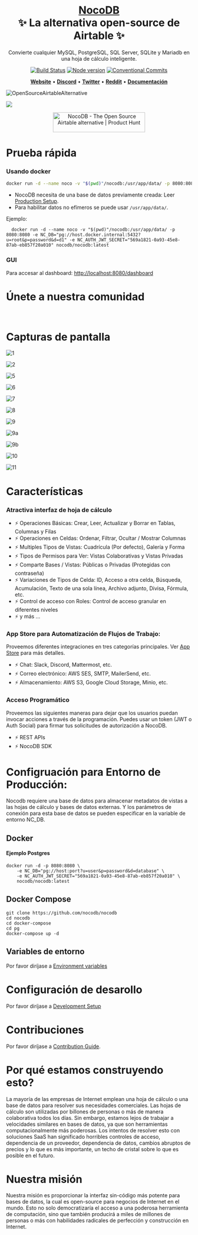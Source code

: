 <h1 align="center" style="border-bottom: none">
    <b>
        <a href="https://www.nocodb.com">NocoDB </a><br>
    </b>
    ✨ La alternativa open-source de Airtable ✨ <br>

</h1>
<p align="center">
Convierte cualquier MySQL, PostgreSQL, SQL Server, SQLite y Mariadb en una hoja de cálculo inteligente. 
</p>
<div align="center">
 
[![Build Status](https://travis-ci.org/dwyl/esta.svg?branch=master)](https://travis-ci.com/github/NocoDB/NocoDB) 
[![Node version](https://img.shields.io/badge/node-%3E%3D%2014.18.0-brightgreen)](http://nodejs.org/download/)
[![Conventional Commits](https://img.shields.io/badge/Conventional%20Commits-1.0.0-green.svg)](https://conventionalcommits.org)

</div>

<p align="center">
    <a href="http://www.nocodb.com"><b>Website</b></a> •
    <a href="https://discord.gg/5RgZmkW"><b>Discord</b></a> •
    <a href="https://twitter.com/nocodb"><b>Twitter</b></a> •
    <a href="https://www.reddit.com/r/NocoDB/"><b>Reddit</b></a> •
    <a href="https://docs.nocodb.com/"><b>Documentación</b></a>
</p>

![OpenSourceAirtableAlternative](https://user-images.githubusercontent.com/5435402/133762127-e94da292-a1c3-4458-b09a-02cd5b57be53.png)

<img src="https://static.scarf.sh/a.png?x-pxid=c12a77cc-855e-4602-8a0f-614b2d0da56a" />

<p align="center">
  <a href="https://www.producthunt.com/posts/nocodb?utm_source=badge-featured&utm_medium=badge&utm_souce=badge-nocodb" target="_blank"><img src="https://api.producthunt.com/widgets/embed-image/v1/featured.svg?post_id=297536&theme=dark" alt="NocoDB - The Open Source Airtable alternative | Product Hunt" style="width: 250px; height: 54px;" width="250" height="54" /></a>
</p>

# Prueba rápida

### Usando docker

```bash
docker run -d --name noco -v "$(pwd)"/nocodb:/usr/app/data/ -p 8080:8080 nocodb/nocodb:latest
```

- NocoDB necesita de una base de datos previamente creada: Leer [Production Setup](https://github.com/nocodb/nocodb/blob/master/README.md#production-setup).
- Para habilitar datos no efímeros se puede usar `/usr/app/data/`.

Ejemplo:

```
  docker run -d --name noco -v "$(pwd)"/nocodb:/usr/app/data/ -p 8080:8080 -e NC_DB="pg://host.docker.internal:5432?u=root&p=password&d=d1" -e NC_AUTH_JWT_SECRET="569a1821-0a93-45e8-87ab-eb857f20a010" nocodb/nocodb:latest
```


### GUI

Para accesar al dashboard: [http://localhost:8080/dashboard](http://localhost:8080/dashboard)

# Únete a nuestra comunidad

<a href="https://discord.gg/5RgZmkW">
<img src="https://discordapp.com/api/guilds/661905455894888490/widget.png?style=banner3" alt="">
</a>
<br>
<br>

# Capturas de pantalla

![1](https://user-images.githubusercontent.com/86527202/136071158-4eaf1670-085e-435b-a2ef-cd7a90241ad4.png)
<br>

![2](https://user-images.githubusercontent.com/86527202/136071168-eb20d405-0b98-43ed-9033-510fbe8d87ab.png)
<br>

![5](https://user-images.githubusercontent.com/86527202/136071175-d28d33a1-4ffe-4d50-ad22-cf4787d98ae1.png)
<br>

![6](https://user-images.githubusercontent.com/86527202/136071177-911285df-f0ea-4b52-a17b-63421c6d2129.png)
<br>

![7](https://user-images.githubusercontent.com/86527202/136071180-99c3400b-9674-4124-9618-3273c4099d59.png)
<br>

![8](https://user-images.githubusercontent.com/86527202/136071183-40005b11-727f-4f11-b6b5-402900e33d14.png)
<br>

![9](https://user-images.githubusercontent.com/86527202/136071185-3ee9c9ad-b6e9-4579-aad8-55a76c2eb1b3.png)
<br>

![9a](https://user-images.githubusercontent.com/86527202/136071188-61fc67a0-56bb-48a0-8984-f3860d52d572.png)
<br>

![9b](https://user-images.githubusercontent.com/86527202/136071193-7b7da5cd-c0b3-4258-81c6-35c485cd69da.png)
<br>

![10](https://user-images.githubusercontent.com/86527202/136071197-6914e6ef-4a27-49a8-be27-72abae5c595b.png)
<br>

![11](https://user-images.githubusercontent.com/86527202/136071198-ea7994a7-82ca-4d2a-9026-71cdc38883b4.png)
<br>

# Características

### Atractiva interfaz de hoja de cálculo

- ⚡ Operaciones Básicas: Crear, Leer, Actualizar y Borrar en Tablas, Columnas y Filas
- ⚡ Operaciones en Celdas: Ordenar, Filtrar, Ocultar / Mostrar Columnas
- ⚡ Multiples Tipos de Vistas: Cuadrícula (Por defecto), Galería y Forma
- ⚡ Tipos de Permisos para Ver: Vistas Colaborativas y Vistas Privadas
- ⚡ Comparte Bases / Vistas: Públicas o Privadas (Protegidas con contraseña)
- ⚡ Variaciones de Tipos de Celda: ID, Acceso a otra celda, Búsqueda, Acumulación, Texto de una sola línea, Archivo adjunto, Divisa, Fórmula, etc.
- ⚡ Control de acceso con Roles: Control de acceso granular en diferentes niveles
- ⚡ y más ...

### App Store para Automatización de Flujos de Trabajo:
Proveemos diferentes integraciones en tres categorías principales. Ver <a href="https://docs.nocodb.com/setup-and-usages/app-store" target="_blank">App Store</a> para más detalles.

- ⚡ Chat: Slack, Discord, Mattermost, etc.
- ⚡ Correo electrónico: AWS SES, SMTP, MailerSend, etc.
- ⚡ Almacenamiento: AWS S3, Google Cloud Storage, Minio, etc.

### Acceso Programático
Proveemos las siguientes maneras para dejar que los usuarios puedan invocar acciones a través de la programación. Puedes usar un token (JWT o Auth Social) para firmar tus solicitudes de autorización a NocoDB.

- ⚡ REST APIs
- ⚡ NocoDB SDK

# Configruación para Entorno de Producción:

Nocodb requiere una base de datos para almacenar metadatos de vistas a las hojas de cálculo y bases de datos externas. Y los parámetros de conexión para esta base de datos se pueden especificar en la variable de entorno NC_DB.

## Docker


#### Ejemplo Postgres

```
docker run -d -p 8080:8080 \
    -e NC_DB="pg://host:port?u=user&p=password&d=database" \
    -e NC_AUTH_JWT_SECRET="569a1821-0a93-45e8-87ab-eb857f20a010" \
    nocodb/nocodb:latest
```


## Docker Compose

```
git clone https://github.com/nocodb/nocodb
cd nocodb
cd docker-compose
cd pg
docker-compose up -d
```

## Variables de entorno

Por favor diríjase a [Environment variables](https://docs.nocodb.com/getting-started/self-hosted/environment-variables)

# Configuración de desarollo

Por favor diríjase a [Development Setup](https://github.com/nocodb/nocodb/tree/master#development-setup)

# Contribuciones

Por favor diríjase a [Contribution Guide](https://github.com/nocodb/nocodb/blob/master/.github/CONTRIBUTING.md).

# Por qué estamos construyendo esto?

La mayoría de las empresas de Internet emplean una hoja de cálculo o una base de datos para resolver sus necesidades comerciales. Las hojas de cálculo son utilizadas por billones de personas o más de manera colaborativa todos los días. Sin embargo, estamos lejos de trabajar a velocidades similares en bases de datos, ya que son herramientas computacionalmente más poderosas. Los intentos de resolver esto con soluciones SaaS han significado horribles controles de acceso, dependencia de un proveedor, dependencia de datos, cambios abruptos de precios y lo que es más importante, un techo de cristal sobre lo que es posible en el futuro.

# Nuestra misión

Nuestra misión es proporcionar la interfaz sin-código más potente para bases de datos, la cual es open-source para negocios de Internet en el mundo. Esto no solo democratizaría el acceso a una poderosa herramienta de computación, sino que también producirá a miles de millones de personas o más con habilidades radicales de perfección y construcción en Internet.
